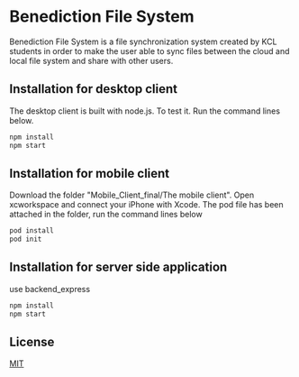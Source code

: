 # Benediction File System

Benediction File System is a file synchronization system created by KCL students in order to make the user able to sync files between the cloud and local file system and share with other users.

## Installation for desktop client

The desktop client is built with node.js. To test it. Run the command lines below.

```bash
npm install
npm start
```
## Installation for mobile client

Download the folder "Mobile_Client_final/The mobile client".  Open xcworkspace and connect your iPhone with Xcode. The pod file has been attached in the folder, run the command lines below

```bash
pod install
pod init
```

## Installation for server side application

use backend_express

```bash
npm install
npm start
```

## License
[MIT](https://choosealicense.com/licenses/mit/)
